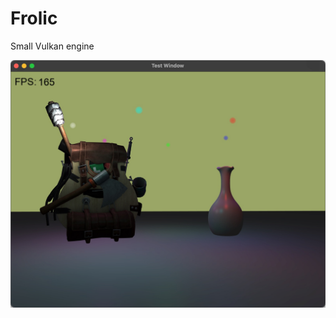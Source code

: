 # Frolic
Small Vulkan engine
<div align="center">
    <img src="/screenshots/demo.jpeg" width="800px"</img>
</div>
<br/><br/>